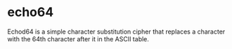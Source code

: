 # echo64
Echod64 is a simple character substitution cipher that replaces a character with the 64th character after it in the ASCII table.
